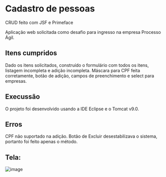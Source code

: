 # Cadastro de pessoas
CRUD feito com JSF e Primeface

Aplicação web solicitada como desafio para ingresso na empresa Processo Ágil.

## Itens cumpridos
Dado os itens solicitados, construído o formulário com todos os itens, listagem incompleta e adição incompleta. Máscara para CPF feita corretamente, botão de adição, campos de preenchimento e select para empresas.

## Execussão
O projeto foi desenvolvido usando a IDE Eclipse e o Tomcat v9.0.

## Erros
CPF não suportado na adição. Botão de Excluir desestabilizava o sistema, portanto foi feito apenas o método.

## Tela:

![image](https://user-images.githubusercontent.com/61985544/119548881-0fda9400-bd6d-11eb-8050-c0863a31b6c0.png)


